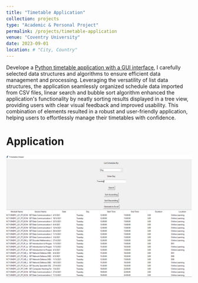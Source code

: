 ```yaml
---
title: "Timetable Application"
collection: projects
type: "Academic & Personal Project"
permalink: /projects/timetable-application
venue: "Coventry University"
date: 2023-09-01
location: # "City, Country"
---
```


Develope a [Python timetable application with a GUI interface](https://github.com/juliuschanjq/Data-Structures-and-Algorithms/blob/main/Projects/Timetable%20Application.py), I carefully selected data structures and algorithms to ensure efficient data management and processing. Leveraging the versatility of list data structures, the application seamlessly organized schedule data imported from CSV files,  linear search and bubble sort algorithm enhanced the application's functionality by neatly sorting results displayed in a tree view, providing users with clear visual feedback and improved usability. This combination of elements resulted in a robust and user-friendly application, helping users to effortlessly manage their timetables with confidence.

Application
======
![](/images/Timetable_GUI.png)